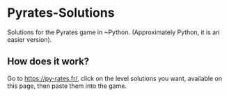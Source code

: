 # Pyrates-Solutions
Solutions for the Pyrates game in ~Python. (Approximately Python, it is an easier version).

## How does it work?
Go to https://py-rates.fr/, click on the level solutions you want, available on this page, then paste them into the game.
